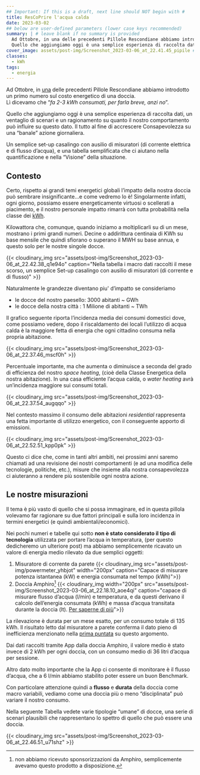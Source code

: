 ```yaml
---
## Important: If this is a draft, next line should NOT begin with #
title: ResCoPrire l'acqua calda
date: 2023-03-02
## below are user-defined parameters (lower case keys recommended)
summary: | # leave blank if no summary is provided
  Ad Ottobre, in una delle precedenti Pillole Rescondiane abbiamo introdotto un primo numero sul costo energetico di una doccia.
  Quello che aggiungiamo oggi è una semplice esperienza di raccolta dati, un ventaglio di scenari e un ragionamento su quanto il nostro comportamento può influire su questo dato.
cover_image: assets/post-img/Screenshot_2023-03-06_at_22.41.45_pipile # optional
classes:
  - kWh
tags:
  - energia
---
```


Ad Ottobre, in [una](/articles/vado-a-farmi-una-doccia-calda.md) delle precedenti Pillole Rescondiane abbiamo introdotto un primo numero sul costo energetico di una doccia.  
Lì dicevamo che “*fa 2-3 kWh consumati, per farla breve, anzi no*”.  

Quello che aggiungiamo oggi è una semplice esperienza di raccolta dati, un ventaglio di scenari e un ragionamento su quanto il nostro comportamento può influire su questo dato. Il tutto al fine di accrescere Consapevolezza su una “banale” azione giornaliera. 

Un semplice set-up casalingo con ausilio di misuratori (di corrente elettrica e di flusso d’acqua), e una tabella semplificata che ci aiutano nella quantificazione e nella “Visione” della situazione.

## Contesto

Certo, rispetto ai grandi temi energetici globali l’impatto della nostra doccia può sembrare insignificante...e come vedremo lo è! 
Singolarmente infatti, ogni giorno, possiamo essere energeticamente virtuosi o scellerati a piacimento, e il nostro personale impatto rimarrà con tutta probabilità nella classe dei [kWh](/classes/kwh).

Kilowattora che, comunque, quando iniziamo a moltiplicarli su di un mese, mostrano i primi grandi numeri.
Decine o addirittura centinaia di KWh su base mensile che quindi sfiorano o superano il MWH su base annua, e questo solo per le nostre singole docce. 

{{< cloudinary_img src="assets/post-img/Screenshot_2023-03-06_at_22.42.38_q1e94o" caption="Nella tabella i macro dati raccolti il mese scorso, un semplice Set-up casalingo con ausilio di misuratori (di corrente e di flusso)" >}}

Naturalmente le grandezze diventano piu' d’impatto se consideriamo

- le docce del nostro paesello: 3000 abitanti ~ GWh
- le docce della nostra città : 1 Milione di abitanti ~ TWh

Il grafico seguente riporta l’incidenza media dei consumi domestici dove, come possiamo vedere, dopo il riscaldamento dei locali l’utilizzo di acqua calda è la maggiore fetta di energia che ogni cittadino consuma nella propria abitazione.

{{< cloudinary_img src="assets/post-img/Screenshot_2023-03-06_at_22.37.46_mscf0h" >}}

Percentuale importante, ma che aumenta o diminuisce a seconda del grado di efficienza del nostro _space heating_, (cioè della Classe Energetica della nostra abitazione). In una casa efficiente l’acqua calda, o *water heating* avrà un’incidenza maggiore sui consumi totali.  

{{< cloudinary_img src="assets/post-img/Screenshot_2023-03-06_at_22.37.54_augqqo" >}}

Nel contesto massimo il consumo delle abitazioni *residential* rappresenta una fetta importante di utilizzo energetico, con il conseguente apporto di emissioni. 

{{< cloudinary_img src="assets/post-img/Screenshot_2023-03-06_at_22.52.51_kpp0pk" >}}

Questo ci dice che, come in tanti altri ambiti, nei prossimi anni saremo chiamati ad una revisione dei nostri comportamenti (e ad una modifica delle tecnologie, politiche, etc.), misure che insieme alla nostra consapevolezza ci aiuteranno a rendere più sostenibile ogni nostra azione. 

## Le nostre misurazioni

Il tema è più vasto di quello che si possa immaginare, ed in questa pillola volevamo far ragionare su due fattori principali e sulla loro incidenza in termini energetici (e quindi ambientali/economici). 

Nei pochi numeri e tabelle qui sotto **non è stato considerato il tipo di tecnologia** utilizzata per portare l’acqua in temperatura, (per questo dedicheremo un ulteriore post) ma abbiamo semplicemente ricavato un valore di energia medio rilevato da due semplici oggetti:

1. Misuratore di corrente da parete
{{< cloudinary_img src="assets/post-img/powermeter_yhbjot" width="200px" caption="Capace di misurare potenza istantanea (kW) e energia consumata nel tempo (kWh)">}}
2. Doccia Amphiro[^1]
{{< cloudinary_img width="200px" src="assets/post-img/Screenshot_2023-03-06_at_22.18.10_aoe4qi" caption="capace di misurare flusso d’acqua (l/min) e temperatura, e da questi derivano il calcolo dell’energia consumata (kWh) e massa d’acqua transitata durante la doccia (lt). [Per saperne di pi&ugrave;](https://amphiro.com/en/how-it-works/studies)">}}


La rilevazione è durata per un mese esatto, per un consumo totale di 135 kWh. Il risultato letto dal misuratore a parete conferma il dato pieno di inefficienza menzionato nella [prima puntata](/articles/vado-a-farmi-una-doccia-calda.md) su questo argomento.

Dai dati raccolti tramite App dalla doccia Amphiro, il valore medio è stato invece di 2 kWh per ogni doccia, con un consumo medio di 36 litri d’acqua per sessione.  

Altro dato molto importante che la App ci consente di monitorare è il flusso d’acqua, che a 6 l/min  abbiamo stabilito poter essere un buon Benchmark.  

Con particolare attenzione quindi a **flusso** e **durata** della doccia come macro variabili, vediamo come una doccia più o meno “disciplinata” può variare il nostro consumo.

Nella seguente Tabella vedete varie tipologie “umane” di docce, una serie di scenari plausibili che rappresentano lo spettro di quello che può essere una doccia.


{{< cloudinary_img src="assets/post-img/Screenshot_2023-03-06_at_22.46.51_u71shz" >}}

[^1]: non abbiamo ricevuto sponsorizzazioni da Amphiro, semplicemente avevamo questo prodotto a disposizione.

<!--
  created 2023-03-02 12:02:04.749144 +0100 CET m=+0.104145001
-->